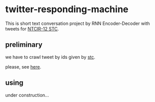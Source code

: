 # twitter-responding-machine
This is short text conversation project by RNN Encoder-Decoder with tweets for [NTCIR-12 STC](http://ntcir12.noahlab.com.hk/stc.htm).

## preliminary

we have to crawl tweet by ids given by [stc](https://github.com/mynlp/stc).

please, see [here](/data/).

## using

under construction...

